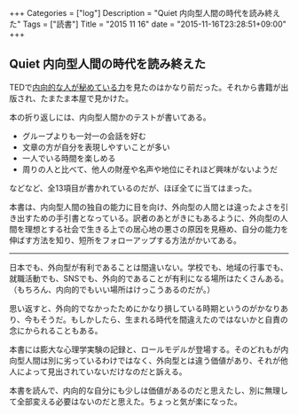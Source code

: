 +++
Categories = ["log"]
Description = "Quiet 内向型人間の時代を読み終えた"
Tags = ["読書"]
Title = "2015 11 16"
date = "2015-11-16T23:28:51+09:00"
+++

## Quiet 内向型人間の時代を読み終えた
TEDで[内向的な人が秘めている力](https://www.ted.com/talks/susan_cain_the_power_of_introverts?language=ja)を見たのはかなり前だった。それから書籍が出版され、たまたま本屋で見かけた。

本の折り返しには、内向型人間かのテストが書いてある。

* グループよりも一対一の会話を好む
* 文章の方が自分を表現しやすいことが多い
* 一人でいる時間を楽しめる
* 周りの人と比べて、他人の財産や名声や地位にそれほど興味がないようだ

などなど、全13項目が書かれているのだが、ほぼ全てに当てはまった。

本書は、内向型人間の独自の能力に目を向け、外向型の人間とは違ったよさを引き出すための手引書となっている。訳者のあとがきにもあるように、外向型の人間を理想とする社会で生きる上での居心地の悪さの原因を見極め、自分の能力を伸ばす方法を知り、短所をフォローアップする方法がかいてある。

----

日本でも、外向型が有利であることは間違いない。学校でも、地域の行事でも、就職活動でも、SNSでも、外向的であることが有利になる場所はたくさんある。（もちろん、内向的でもいい場所はけっこうあるのだが。）

思い返すと、外向的でなかったためにかなり損している時期というのがかなりあり、今もそうだ。もしかしたら、生まれる時代を間違えたのではないかと自責の念にかられることもある。

本書には膨大な心理学実験の記録と、ロールモデルが登場する。そのどれもが内向型人間は別に劣っているわけではなく、外向型とは違う価値があり、それが他人によって見出されていないだけなのだと訴える。

本書を読んで、内向的な自分にも少しは価値があるのだと思えたし、別に無理して全部変える必要はないのだと思えた。ちょっと気が楽になった。